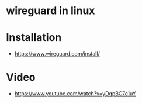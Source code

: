 # wireguard in linux

# Installation 
- https://www.wireguard.com/install/

# Video 
- https://www.youtube.com/watch?v=yDgpBC7c1uY
